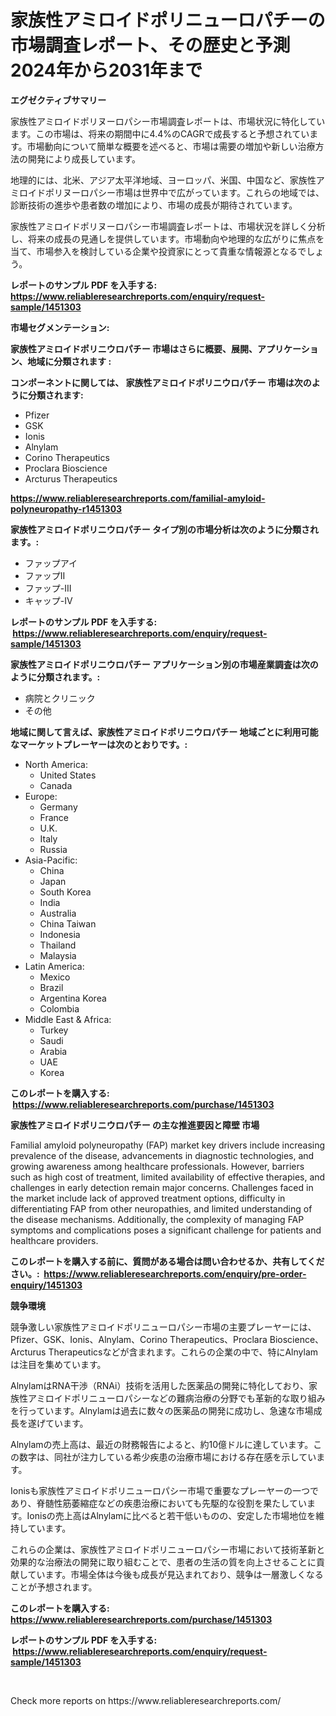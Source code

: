 <p><h1>家族性アミロイドポリニューロパチーの市場調査レポート、その歴史と予測2024年から2031年まで</h1></p><p><strong>エグゼクティブサマリー</strong></p>
<p><p>家族性アミロイドポリヌーロパシー市場調査レポートは、市場状況に特化しています。この市場は、将来の期間中に4.4%のCAGRで成長すると予想されています。市場動向について簡単な概要を述べると、市場は需要の増加や新しい治療方法の開発により成長しています。</p><p>地理的には、北米、アジア太平洋地域、ヨーロッパ、米国、中国など、家族性アミロイドポリヌーロパシー市場は世界中で広がっています。これらの地域では、診断技術の進歩や患者数の増加により、市場の成長が期待されています。</p><p>家族性アミロイドポリヌーロパシー市場調査レポートは、市場状況を詳しく分析し、将来の成長の見通しを提供しています。市場動向や地理的な広がりに焦点を当て、市場参入を検討している企業や投資家にとって貴重な情報源となるでしょう。</p></p>
<p><strong>レポートのサンプル PDF を入手する: <a href="https://www.reliableresearchreports.com/enquiry/request-sample/1451303">https://www.reliableresearchreports.com/enquiry/request-sample/1451303</a></strong></p>
<p><strong>市場セグメンテーション:</strong></p>
<p><strong> 家族性アミロイドポリニウロパチー 市場はさらに概要、展開、アプリケーション、地域に分類されます :</strong></p>
<p><strong>コンポーネントに関しては、 家族性アミロイドポリニウロパチー 市場は次のように分類されます: &nbsp;</strong></p>
<p><ul><li>Pfizer</li><li>GSK</li><li>Ionis</li><li>Alnylam</li><li>Corino Therapeutics</li><li>Proclara Bioscience</li><li>Arcturus Therapeutics</li></ul></p>
<p><strong><a href="https://www.reliableresearchreports.com/familial-amyloid-polyneuropathy-r1451303">https://www.reliableresearchreports.com/familial-amyloid-polyneuropathy-r1451303</a></strong></p>
<p><strong> 家族性アミロイドポリニウロパチー タイプ別の市場分析は次のように分類されます。:</strong></p>
<p><ul><li>ファップアイ</li><li>ファップII</li><li>ファップ-III</li><li>キャップ-IV</li></ul></p>
<p><strong>レポートのサンプル PDF を入手する: &nbsp;<a href="https://www.reliableresearchreports.com/enquiry/request-sample/1451303">https://www.reliableresearchreports.com/enquiry/request-sample/1451303</a></strong></p>
<p><strong> 家族性アミロイドポリニウロパチー アプリケーション別の市場産業調査は次のように分類されます。:</strong></p>
<p><ul><li>病院とクリニック</li><li>その他</li></ul></p>
<p><strong>地域に関して言えば、家族性アミロイドポリニウロパチー 地域ごとに利用可能なマーケットプレーヤーは次のとおりです。:</strong></p>
<p><ul>
    <li>
        North America:
        <ul>
            <li>United States</li>
            <li>Canada</li>
        </ul>
    </li>
    <li>
        Europe:
        <ul>
            <li>Germany</li>
            <li>France</li>
            <li>U.K.</li>
            <li>Italy</li>
            <li>Russia</li>
        </ul>
    </li>
    <li>
        Asia-Pacific:
        <ul>
            <li>China</li>
            <li>Japan</li>
            <li>South Korea</li>
            <li>India</li>
            <li>Australia</li>
            <li>China Taiwan</li>
            <li>Indonesia</li>
            <li>Thailand</li>
            <li>Malaysia</li>
        </ul>
    </li>
    <li>
        Latin America:
        <ul>
            <li>Mexico</li>
            <li>Brazil</li>
            <li>Argentina Korea</li>
            <li>Colombia</li>
        </ul>
    </li>
    <li>
        Middle East & Africa:
        <ul>
            <li>Turkey</li>
            <li>Saudi</li>
            <li>Arabia</li>
            <li>UAE</li>
            <li>Korea</li>
        </ul>
    </li>
    </ul></p>
<p><strong>このレポートを購入する: &nbsp;<a href="https://www.reliableresearchreports.com/purchase/1451303">https://www.reliableresearchreports.com/purchase/1451303</a></strong></p>
<p><strong>家族性アミロイドポリニウロパチー の主な推進要因と障壁 市場</strong></p>
<p><p>Familial amyloid polyneuropathy (FAP) market key drivers include increasing prevalence of the disease, advancements in diagnostic technologies, and growing awareness among healthcare professionals. However, barriers such as high cost of treatment, limited availability of effective therapies, and challenges in early detection remain major concerns. Challenges faced in the market include lack of approved treatment options, difficulty in differentiating FAP from other neuropathies, and limited understanding of the disease mechanisms. Additionally, the complexity of managing FAP symptoms and complications poses a significant challenge for patients and healthcare providers.</p></p>
<p><strong>このレポートを購入する前に、質問がある場合は問い合わせるか、共有してください。:&nbsp; <a href="https://www.reliableresearchreports.com/enquiry/pre-order-enquiry/1451303">https://www.reliableresearchreports.com/enquiry/pre-order-enquiry/1451303</a></strong></p>
<p><strong>競争環境</strong></p>
<p><p>競争激しい家族性アミロイドポリニューロパシー市場の主要プレーヤーには、Pfizer、GSK、Ionis、Alnylam、Corino Therapeutics、Proclara Bioscience、Arcturus Therapeuticsなどが含まれます。これらの企業の中で、特にAlnylamは注目を集めています。</p><p>AlnylamはRNA干渉（RNAi）技術を活用した医薬品の開発に特化しており、家族性アミロイドポリニューロパシーなどの難病治療の分野でも革新的な取り組みを行っています。Alnylamは過去に数々の医薬品の開発に成功し、急速な市場成長を遂げています。</p><p>Alnylamの売上高は、最近の財務報告によると、約10億ドルに達しています。この数字は、同社が注力している希少疾患の治療市場における存在感を示しています。</p><p>Ionisも家族性アミロイドポリニューロパシー市場で重要なプレーヤーの一つであり、脊髄性筋萎縮症などの疾患治療においても先駆的な役割を果たしています。Ionisの売上高はAlnylamに比べると若干低いものの、安定した市場地位を維持しています。</p><p>これらの企業は、家族性アミロイドポリニューロパシー市場において技術革新と効果的な治療法の開発に取り組むことで、患者の生活の質を向上させることに貢献しています。市場全体は今後も成長が見込まれており、競争は一層激しくなることが予想されます。</p></p>
<p><strong>このレポートを購入する: &nbsp; <a href="https://www.reliableresearchreports.com/purchase/1451303">https://www.reliableresearchreports.com/purchase/1451303</a></strong></p>
<p><strong>レポートのサンプル PDF を入手する: &nbsp;<a href="https://www.reliableresearchreports.com/enquiry/request-sample/1451303">https://www.reliableresearchreports.com/enquiry/request-sample/1451303</a></strong><strong></strong></p>
<p>&nbsp;</p>
<p>Check more reports on https://www.reliableresearchreports.com/</p>